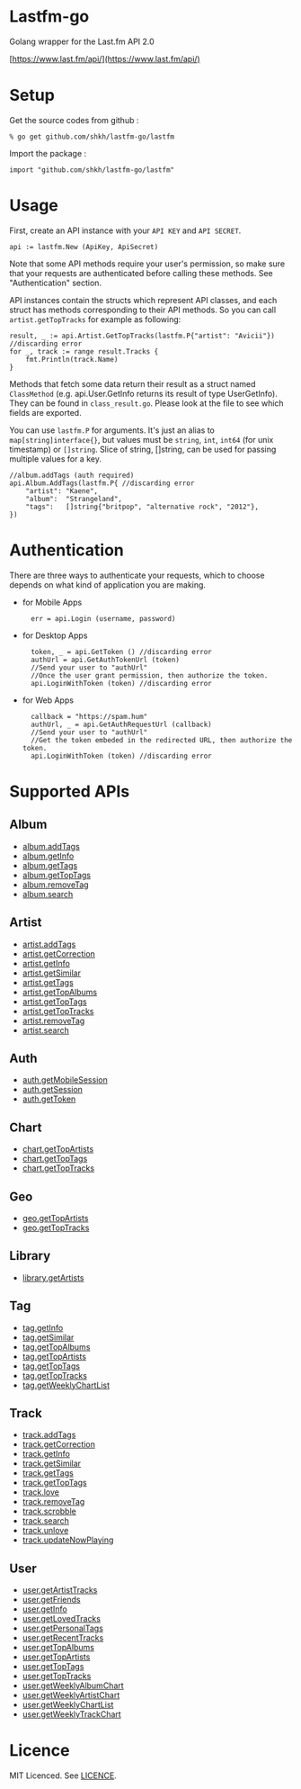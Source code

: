 # Lastfm-go
Golang wrapper for the Last.fm API 2.0

[https://www.last.fm/api/](https://www.last.fm/api/)

# Setup

Get the source codes from github :

    % go get github.com/shkh/lastfm-go/lastfm

Import the package :

    import "github.com/shkh/lastfm-go/lastfm"

# Usage

First, create an API instance with your `API KEY` and `API SECRET`.

	api := lastfm.New (ApiKey, ApiSecret)

Note that some API methods require your user's permission, so make sure that your requests are authenticated before calling these methods. See "Authentication" section.

API instances contain the structs which represent API classes, and each struct has methods corresponding to their API methods.
So you can call `artist.getTopTracks` for example as following:

	result, _ := api.Artist.GetTopTracks(lastfm.P{"artist": "Avicii"}) //discarding error
	for _, track := range result.Tracks {
		fmt.Println(track.Name)
	}

Methods that fetch some data return their result as a struct named `ClassMethod` (e.g. api.User.GetInfo returns its result of type UserGetInfo).
They can be found in `class_result.go`.
Please look at the file to see which fields are exported.

You can use `lastfm.P` for arguments.
It's just an alias to `map[string]interface{}`, but values must be `string`, `int`, `int64` (for unix timestamp) or `[]string`.
Slice of string, []string, can be used for passing multiple values for a key.

	//album.addTags (auth required)
	api.Album.AddTags(lastfm.P{ //discarding error
		"artist": "Kaene",
		"album":  "Strangeland",
		"tags":   []string{"britpop", "alternative rock", "2012"},
	})



# Authentication
There are three ways to authenticate your requests, which to choose depends on what kind of application you are making.

- for Mobile Apps

		err = api.Login (username, password)

- for Desktop Apps

		token, _ = api.GetToken () //discarding error
		authUrl = api.GetAuthTokenUrl (token)
		//Send your user to "authUrl"
		//Once the user grant permission, then authorize the token.
		api.LoginWithToken (token) //discarding error

- for Web Apps

		callback = "https://spam.hum"
		authUrl, _ = api.GetAuthRequestUrl (callback)
		//Send your user to "authUrl"
		//Get the token embeded in the redirected URL, then authorize the token.
		api.LoginWithToken (token) //discarding error


# Supported APIs

## Album
* [album.addTags](https://www.last.fm/api/show/album.addTags)
* [album.getInfo](https://www.last.fm/api/show/album.getInfo)
* [album.getTags](https://www.last.fm/api/show/album.getTags)
* [album.getTopTags](https://www.last.fm/api/show/album.getTopTags)
* [album.removeTag](https://www.last.fm/api/show/album.removeTag)
* [album.search](https://www.last.fm/api/show/album.search)

## Artist
* [artist.addTags](https://www.last.fm/api/show/artist.addTags)
* [artist.getCorrection](https://www.last.fm/api/show/artist.getCorrection)
* [artist.getInfo](https://www.last.fm/api/show/artist.getInfo)
* [artist.getSimilar](https://www.last.fm/api/show/artist.getSimilar)
* [artist.getTags](https://www.last.fm/api/show/artist.getTags)
* [artist.getTopAlbums](https://www.last.fm/api/show/artist.getTopAlbums)
* [artist.getTopTags](https://www.last.fm/api/show/artist.getTopTags)
* [artist.getTopTracks](https://www.last.fm/api/show/artist.getTopTracks)
* [artist.removeTag](https://www.last.fm/api/show/artist.removeTag)
* [artist.search](https://www.last.fm/api/show/artist.search)

## Auth
* [auth.getMobileSession](https://www.last.fm/api/show/auth.getMobileSession)
* [auth.getSession](https://www.last.fm/api/show/auth.getSession)
* [auth.getToken](https://www.last.fm/api/show/auth.getToken)

## Chart
* [chart.getTopArtists](https://www.last.fm/api/show/chart.getTopArtists)
* [chart.getTopTags](https://www.last.fm/api/show/chart.getTopTags)
* [chart.getTopTracks](https://www.last.fm/api/show/chart.getTopTracks)

## Geo
* [geo.getTopArtists](https://www.last.fm/api/show/geo.getTopArtists)
* [geo.getTopTracks](https://www.last.fm/api/show/geo.getTopTracks)

## Library
* [library.getArtists](https://www.last.fm/api/show/library.getArtists)

## Tag
* [tag.getInfo](https://www.last.fm/api/show/tag.getInfo)
* [tag.getSimilar](https://www.last.fm/api/show/tag.getSimilar)
* [tag.getTopAlbums](https://www.last.fm/api/show/tag.getTopAlbums)
* [tag.getTopArtists](https://www.last.fm/api/show/tag.getTopArtists)
* [tag.getTopTags](https://www.last.fm/api/show/tag.getTopTags)
* [tag.getTopTracks](https://www.last.fm/api/show/tag.getTopTracks)
* [tag.getWeeklyChartList](https://www.last.fm/api/show/tag.getWeeklyChartList)

## Track
* [track.addTags](https://www.last.fm/api/show/track.addTags)
* [track.getCorrection](https://www.last.fm/api/show/track.getCorrection)
* [track.getInfo](https://www.last.fm/api/show/track.getInfo)
* [track.getSimilar](https://www.last.fm/api/show/track.getSimilar)
* [track.getTags](https://www.last.fm/api/show/track.getTags)
* [track.getTopTags](https://www.last.fm/api/show/track.getTopTags)
* [track.love](https://www.last.fm/api/show/track.love)
* [track.removeTag](https://www.last.fm/api/show/track.removeTag)
* [track.scrobble](https://www.last.fm/api/show/track.scrobble)
* [track.search](https://www.last.fm/api/show/track.search)
* [track.unlove](https://www.last.fm/api/show/track.unlove)
* [track.updateNowPlaying](https://www.last.fm/api/show/track.updateNowPlaying)

## User
* [user.getArtistTracks](https://www.last.fm/api/show/user.getArtistTracks)
* [user.getFriends](https://www.last.fm/api/show/user.getFriends)
* [user.getInfo](https://www.last.fm/api/show/user.getInfo)
* [user.getLovedTracks](https://www.last.fm/api/show/user.getLovedTracks)
* [user.getPersonalTags](https://www.last.fm/api/show/user.getPersonalTags)
* [user.getRecentTracks](https://www.last.fm/api/show/user.getRecentTracks)
* [user.getTopAlbums](https://www.last.fm/api/show/user.getTopAlbums)
* [user.getTopArtists](https://www.last.fm/api/show/user.getTopArtists)
* [user.getTopTags](https://www.last.fm/api/show/user.getTopTags)
* [user.getTopTracks](https://www.last.fm/api/show/user.getTopTracks)
* [user.getWeeklyAlbumChart](https://www.last.fm/api/show/user.getWeeklyAlbumChart)
* [user.getWeeklyArtistChart](https://www.last.fm/api/show/user.getWeeklyArtistChart)
* [user.getWeeklyChartList](https://www.last.fm/api/show/user.getWeeklyChartList)
* [user.getWeeklyTrackChart](https://www.last.fm/api/show/user.getWeeklyTrackChart)

# Licence
MIT Licenced. See [LICENCE](https://github.com/sonjek/go-lastfm/blob/master/LICENSE).
